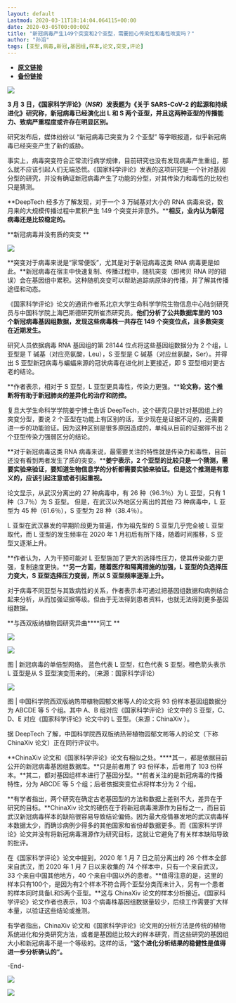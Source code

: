 ```yaml
---
layout: default
Lastmod: 2020-03-11T18:14:04.064115+00:00
date: 2020-03-05T00:00:00Z
title: "新冠病毒产生149个突变和2个亚型，需要担心传染性和毒性改变吗？"
author: "孙滔"
tags: [亚型,病毒,新冠,基因组,样本,论文,突变,评论]
---
```


* [**原文链接**](https://mp.weixin.qq.com/s/Nu_CiAoo3guiomo5nS9wYA)
* [**备份链接**](http://archive.ph/fD4Z7)


![](/images/post/d06c64a355814639d987e6b8eff36a99.jpg)

**3 月 3 日，《国家科学评论》（_NSR_）发表题为《关于 SARS-CoV-2 的起源和持续进化》研究称，新冠病毒已经演化出 L 和 S 两个亚型，并且这两种亚型的传播能力、致病严重程度或许存在明显区别。**

研究发布后，媒体纷纷以 “新冠病毒已突变为 2 个亚型” 等字眼报道，似乎新冠病毒已经突变产生了新的威胁。

事实上，病毒突变符合正常流行病学规律，目前研究也没有发现病毒产生重组，那么就不应该引起人们无端恐慌。《国家科学评论》发表的这项研究是一个针对基因分型的研究，并没有确证新冠病毒产生了功能的分型，对其传染力和毒性的比较也只是猜测。

**DeepTech 经多方了解发现，对于一个 3 万碱基对大小的 RNA 病毒来说，数月来的大规模传播过程中累积产生 149 个突变并非意外。****相反，业内认为新冠病毒还是比较稳定的。**

**新冠病毒并没有质的突变 **  

![](/images/post/989fe6da862f54d65a0430ba9570152d.jpg)

**突变对于病毒来说是“家常便饭”，尤其是对于新冠病毒这类 RNA 病毒更是如此。**新冠病毒在宿主中快速复制、传播过程中，随机突变（即拷贝 RNA 时的错误）会在基因组中累积。这种随机突变可以帮助追踪病原体的传播，并了解其传播途径和动态。

《国家科学评论》论文的通讯作者系北京大学生命科学学院生物信息中心陆剑研究员与中国科学院上海巴斯德研究所崔杰研究员。**他们分析了公共数据库里的 103 个新冠病毒基因组数据，发现这些病毒株一共存在 149 个突变位点，且多数突变在近期发生。**

研究人员依据病毒 RNA 基因组的第 28144 位点将这些基因组数据分为 2 个组，L 亚型是 T 碱基（对应亮氨酸，Leu），S 亚型是 C 碱基（对应丝氨酸，Ser）。并得出 S 亚型新冠病毒与蝙蝠来源的冠状病毒在进化树上更接近，即 S 亚型相对更古老的结论。

**作者表示，相对于 S 亚型，L 亚型更具毒性，传染力更强。****论文称，这个推断将有助于新冠肺炎的差异化的治疗和防控。**

复旦大学生命科学学院姜宁博士告诉 DeepTech，这个研究只是针对基因组上的突变分型，要说 2 个亚型在功能上有区别的话，至少现在是证据不足的，还需要进一步的功能验证。因为这种区别是很多原因造成的，单纯从目前的证据得不出 2 个亚型传染力强弱区分的结论。

**对于新冠病毒这类 RNA 病毒来说，最需要关注的特性就是传染力和毒性，目前还没有看到两者发生了质的突变。****姜宁表示，2 个亚型的比较只是一个猜测，需要实验来验证，要知道生物信息学的分析都需要实验来验证。但是这个推测是有意义的，应该引起注意或者引起重视。**

论文显示，从武汉分离出的 27 种病毒中，有 26 种（96.3％）为 L 亚型，只有 1 种（3.7％）为 S 亚型。 但是，在武汉以外地区分离出的其他 73 种病毒中，L 亚型为 45 种（61.6％），S 亚型为 28 种（38.4％）。

L 亚型在武汉暴发的早期阶段更为普遍，作为祖先型的 S 亚型几乎完全被 L 亚型取代，而 L 亚型的发生频率在 2020 年 1 月初后有所下降，随着时间推移，S 亚型又逐渐上升。

**作者认为，人为干预可能对 L 亚型施加了更大的选择性压力，使其传染能力更强，复制速度更快。****另一方面，随着医疗和隔离措施的加强，L 亚型的负选择压力变大，S 亚型选择压力变弱，所以 S 亚型频率逐渐上升。**

对于病毒不同亚型与其致病性的关系，作者表示本可通过把基因组数据和病例结合起来分析，从而加强证据等级。但由于无法得到患者资料，也就无法得到更多基因组数据。

**与西双版纳植物园研究异曲****同工 **

![](/images/post/989fe6da862f54d65a0430ba9570152d.jpg)

![](/images/post/3b6e39b8fc81eb2535ca8c59c0468211.jpg)

图 | 新冠病毒的单倍型网络。 蓝色代表 L 亚型，红色代表 S 亚型。橙色箭头表示 L 亚型是从 S 亚型演变而来的。（来源：国家科学评论）

![](/images/post/16cfe0db1ee396bde59b1edd19a5ef15.jpg)

图 | 中国科学院西双版纳热带植物园郁文彬等人的论文将 93 份样本基因组数据分为 ABCDE 等 5 个组。其中 A、B 组对应《国家科学评论》论文中的 S 亚型，C、D、E 对应《国家科学评论》论文中的 L 亚型。（来源：ChinaXiv ）。

据 DeepTech 了解，中国科学院西双版纳热带植物园郁文彬等人的论文（下称 ChinaXiv 论文）正在同行评议中。

**ChinaXiv 论文和《国家科学评论》论文有相似之处。****其一，都是依据目前公开的新冠病毒基因组数据库。**只是前者用了 93 份样本，后者用了 103 份样本。**其二，都对基因组样本进行了基因分型。**前者关注的是新冠病毒的传播特性，分为 ABCDE 等 5 个组；后者依据突变位点将样本分为 2 个组。

**有学者指出，两个研究在确定古老基因型的方法和数据上差别不大，差异在于研究的目标。**ChinaXiv 论文的硬伤在于将新冠病毒溯源作为目标之一，而目前武汉新冠病毒样本的缺陷很容易导致结论偏倚。因为最大疫情暴发地的武汉病毒样本数据太少，而确诊病例少得多的其他国家和省份却数据更多。而《国家科学评论》论文并没有将新冠病毒溯源作为研究目标，这就让它避免了有关样本缺陷导致的批评。

在《国家科学评论》论文中提到，2020 年 1 月 7 日之前分离出的 26 个样本全部来自武汉，而 2020 年 1 月 7 日以来收集的 74 个样本中，只有一个来自武汉，33 个来自中国其他地方，40 个来自中国以外的患者。**值得注意的是，这里的样本只有100个，是因为有2个样本不符合两个亚型分类而未计入，另有一个患者的样本同时具备L和S两个亚型。**这与 ChinaXiv 论文的样本分析接近。《国家科学评论》论文作者也表示，103 个病毒株基因组数据量较少，后续工作需要扩大样本量，以验证这些结论或推测。

有学者指出，ChinaXiv 论文和《国家科学评论》论文用的分析方法是传统的植物系统进化和分类研究方法，或者是基因组比较大的样本研究，而这些研究的基因组大小和新冠病毒不是一个等级的。这样的话，**“这个进化分析结果的稳健性是值得进一步分析确认的”。**

\-End-

![](/images/post/c47f232be3b414f509100fcd417576b6.jpg)

![](/images/post/40e46244534f97aaeb292b534942dd74.jpg)

